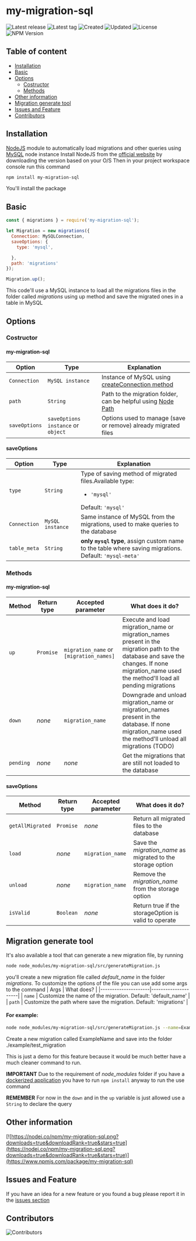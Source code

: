 # my-migration-sql

![Latest release](https://badgen.net/github/release/DenisFerrero/my-migration-sql)
![Latest tag](https://badgen.net/github/tag/DenisFerrero/my-migration-sql)
![Created](https://badges.pufler.dev/created/DenisFerrero/my-migration-sql)
![Updated](https://badges.pufler.dev/updated/DenisFerrero/my-migration-sql)
![License](https://badgen.net/github/license/DenisFerrero/my-migration-sql)
![NPM Version](https://badgen.net/npm/v/my-migration-sql)


## Table of content
- [Installation](#installation)
- [Basic](#basic)
- [Options](#options)
  - [Costructor](#costructor)
  - [Methods](#methods)
- [Other information](#other-information)
- [Migration generate tool](#migration-generate-tool)
- [Issues and Feature](#issues-and-feature)
- [Contributors](#contributors)


## Installation

[NodeJS](https://nodejs.org/) module to automatically load migrations and other queries using [MySQL](https://github.com/mysqljs/mysql) node instance
Install NodeJS from the [official website](https://nodejs.org/en/download/) by downloading the version based on your O/S
Then in your project workspace console run this command
```sh
npm install my-migration-sql
```
You'll install the package

## Basic
```js
const { migrations } = require('my-migration-sql');

let Migration = new migrations({
  Connection: MySQLConnection,
  saveOptions: {
    type: 'mysql',

  },
  path: 'migrations'
});

Migration.up();
```
This code'll use a MySQL instance to load all the migrations files in the folder called *migrations* using up method and save the migrated ones in a table in MySQL

## Options 
### Costructor
#### my-migration-sql

| Option                   | Type              | Explanation              |
|---------------------------|----------------------------|--------------------------|
| ``Connection``            | ``MySQL instance``             |Instance of MySQL using [createConnection method](https://github.com/mysqljs/mysql/blob/master/Readme.md#establishing-connections)|
| ``path``                  | ``String``                           |Path to the migration folder, can be helpful using [Node Path](https://www.npmjs.com/package/path)                          |
| ``saveOptions``               | ``saveOptions instance`` or ``object``|Options used to manage (save or remove) already migrated files|

#### saveOptions
| Option              | Type               | Explanation        |
|---------------------|--------------------|--------------------|
| ``type``            | ``String``         | Type of saving method of migrated files.Available type:<ul><li>``'mysql'``</li></ul>Default: ``'mysql'``|
| ``Connection``      | ``MySQL instance`` | Same instance of MySQL from the migrations, used to make queries to the database|
| ``table_meta``      | ``String``         | **only ``mysql`` type**, assign custom name to the table where saving migrations.<br>Default: ``'mysql-meta'``

### Methods
#### my-migration-sql
| Method      | Return type | Accepted parameter                          | What does it do?                                                                                                                                                                             |
|-------------|-------------|---------------------------------------------|----------------------------------------------------------------------------------------------------------------------------------------------------------------------------------------------|
| ``up``      | ``Promise`` | ``migration_name`` or ``[migration_names]`` | Execute and load migration_name or migration_names present in the migration path to the database and save the changes. If none migration_name used the method'll load all pending migrations  |
| ``down``    | *none*      | ``migration_name``                          | Downgrade and unload migration_name or migration_names present in the database. If none migration_name used the method'll unload all migrations (TODO)                                       |
| ``pending`` | *none*      | *none*                                      | Get the migrations that are still not loaded to the database                                                                                                                                 |

#### saveOptions
| Method               | Return type | Accepted parameter | What does it do?                                            |
|----------------------|-------------|--------------------|-------------------------------------------------------------|
| ``getAllMigrated``   | ``Promise`` | *none*             | Return all migrated files to the database                   |
| ``load``             | *none*      | ``migration_name``     | Save the *migration_name* as migrated to the storage option |
| ``unload``           | *none*      | ``migration_name``     | Remove the *migration_name* from the storage option         |
| ``isValid``          | ``Boolean`` | *none*             | Return true if the storageOption is valid to operate                 |

## Migration generate tool
It's also available a tool that can generate a new migration file, by running
```sh
node node_modules/my-migration-sql/src/generateMigration.js
```
you'll create a new migration file called *default_name* in the folder *migrations*.
To customize the options of the file you can use add some args to the command
| Args                | What does?          |
|---------------------|---------------------|
| ``name``            | Customize the name of the migration. Default: 'default_name' |
| ``path``            | Customize the path where save the migration. Default: 'migrations' |

#### For example:

```sh
node node_modules/my-migration-sql/src/generateMigration.js --name=ExampleName --path=./example/test_migration 
```

Create a new migration called ExampleName and save into the folder ./example/test_migration

This is just a demo for this feature because it would be much better have a much cleaner command to run.

**IMPORTANT** Due to the requirement of *node_modules* folder if you have a [dockerized application](https://www.docker.com/) you have to run
``` npm install ``` anyway to run the use command

**REMEMBER** For now in the ``down`` and in the ``up`` variable is just allowed use a `String` to declare the query

## Other information

[![https://nodei.co/npm/my-migration-sql.png?downloads=true&downloadRank=true&stars=true](https://nodei.co/npm/my-migration-sql.png?downloads=true&downloadRank=true&stars=true)](https://www.npmjs.com/package/my-migration-sql)

## Issues and Feature

If you have an idea for a new feature or you found a bug please report it in the [issues section](https://github.com/DenisFerrero/my-migration-sql/issues) 

## Contributors
![Contributors](https://contrib.rocks/image?repo=DenisFerrero/my-migration-sql)